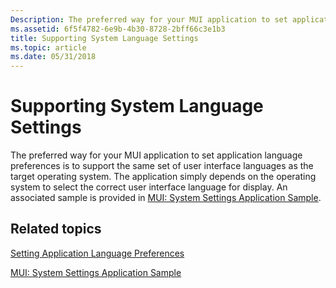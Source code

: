 ```yaml
---
Description: The preferred way for your MUI application to set application language preferences is to support the same set of user interface languages as the target operating system.
ms.assetid: 6f5f4782-6e9b-4b30-8728-2bff66c3e1b3
title: Supporting System Language Settings
ms.topic: article
ms.date: 05/31/2018
---
```


# Supporting System Language Settings

The preferred way for your MUI application to set application language preferences is to support the same set of user interface languages as the target operating system. The application simply depends on the operating system to select the correct user interface language for display. An associated sample is provided in [MUI: System Settings Application Sample](mui-system-settings-application-sample.md).

## Related topics

<dl> <dt>

[Setting Application Language Preferences](setting-application-language-preferences.md)
</dt> <dt>

[MUI: System Settings Application Sample](mui-system-settings-application-sample.md)
</dt> </dl>

 

 




